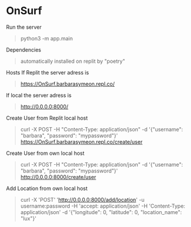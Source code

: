 # OnSurf

Run the server
> python3 -m app.main

Dependencies
> automatically installed on replit by "poetry"

Hosts
If Replit the server adress is 
> https://OnSurf.barbarasymeon.repl.co/

If local the server adress is 
> http://0.0.0.0:8000/


Create User from Replit local host
> curl -X POST -H "Content-Type: application/json" -d '{"username": "barbara", "password": "mypassword"}' https://OnSurf.barbarasymeon.repl.co/create/user

Create User from own local host
> curl -X POST -H "Content-Type: application/json" -d '{"username": "barbara", "password": "mypassword"}' http://0.0.0.0:8000/create/user

Add Location from own local host
> curl -X 'POST' 'http://0.0.0.0:8000/add/location' -u username:password -H 'accept: application/json' -H 'Content-Type: application/json' -d '{"longitude": 0, "latitude": 0, "location_name": "lux"}'

